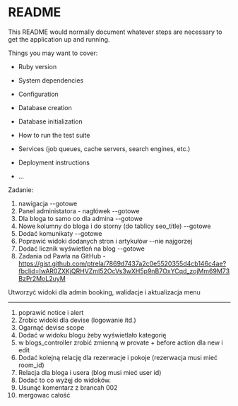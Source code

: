 # README

This README would normally document whatever steps are necessary to get the
application up and running.

Things you may want to cover:

* Ruby version

* System dependencies

* Configuration

* Database creation

* Database initialization

* How to run the test suite

* Services (job queues, cache servers, search engines, etc.)

* Deployment instructions

* ...

Zadanie:
1. nawigacja --gotowe
2. Panel administatora - nagłówek --gotowe
3. Dla bloga to samo co dla admina --gotowe
4. Nowe kolumny do bloga i do storny (do tablicy seo_title) --gotowe
5. Dodać komunikaty --gotowe
6. Poprawić widoki dodanych stron i artykułów --nie najgorzej
7. Dodać licznik wyświetleń na blog --gotowe
8. Zadania od Pawła na GitHub - https://gist.github.com/ptrela/7869d7437a2c0e5520355d4cb146c4ae?fbclid=IwAR0ZXKjQRHVZmI52OcVs3wXH5p9nB7OxYCqd_zojMm69M73BzPr2MoL2uyM

Utworzyć widoki dla admin booking, walidacje i aktualizacja menu



---------------------------------------------------

1. poprawić notice i alert
2. Zrobic widoki dla devise (logowanie itd.)
3. Ogarnąć devise scope
4. Dodać w widoku blogu żeby wyświetlało kategorię
5. w blogs_controller zrobić zmienną w provate + before action dla new i edit
6. Dodać kolejną relację dla rezerwacje i pokoje (rezerwacja musi mieć room_id)
7. Relacja dla bloga i usera (blog musi mieć user id)
8. Dodać to co wyżęj do widoków.
9. Usunąć komentarz z brancah 002
10. mergowac całość
